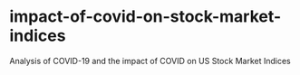 # impact-of-covid-on-stock-market-indices
Analysis of COVID-19 and the impact of COVID on US Stock Market Indices
